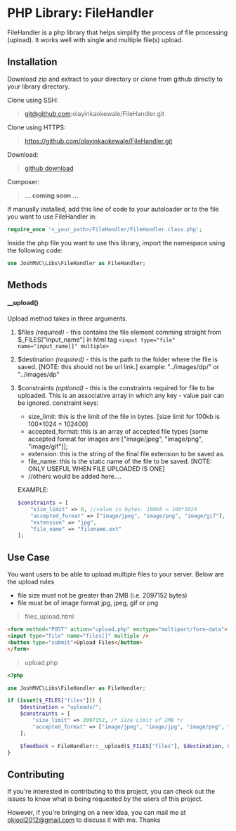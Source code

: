 # PHP Library: FileHandler
FileHandler is a php library that helps simplify the process of file processing (upload). It works well with single and multiple file(s) upload.

## Installation
Download zip and extract to your directory or clone from github directly to your library directory.

Clone using SSH:
> git@github.com:olayinkaokewale/FileHandler.git

Clone using HTTPS:
> https://github.com/olayinkaokewale/FileHandler.git

Download:
> [github download](https://github.com/olayinkaokewale/FileHandler/archive/master.zip)

Composer:
> **... coming soon ...**

If manually installed, add this line of code to your autoloader or to the file you want to use FileHandler in:
```php
require_once '<_your_path>/FileHandler/FileHandler.class.php';
```

Inside the php file you want to use this library, import the namespace using the following code:
```php
use JoshMVC\Libs\FileHandler as FileHandler;
```

## Methods
#### __upload()
Upload method takes in three arguments.

1) $files _(required)_ - this contains the file element comming straight from $_FILES["input_name"] in html tag `<input type="file" name="input_name[]" multiple>`

2) $destination _(required)_ - this is the path to the folder where the file is saved. [NOTE: this should not be url link.] example: "../images/dp/" or "../images/dp"

3) $constraints _(optional)_ - this is the constraints required for file to be uploaded. This is an associative array in which any key - value pair can be ignored.
	constraint keys: 
	- size_limit: this is the limit of the file in bytes. [size limit for 100kb is 100*1024 = 102400]
	- accepted_format: this is an array of accepted file types [some accepted format for images are ["image/jpeg", "image/png", "image/gif"]];
	- extension: this is the string of the final file extension to be saved as.
	- file_name: this is the static name of the file to be saved. [NOTE: ONLY USEFUL WHEN FILE UPLOADED IS ONE]
	- //others would be added here....

	EXAMPLE:
	
	```php
	$constraints = [
		"size_limit" => 0, //value in bytes. 100kb = 100*1024
		"accepted_format" => ["image/jpeg", "image/png", "image/gif"], //must always be array.
		"extension" => "jpg",
		"file_name" => "filename.ext"
	];
	```

## Use Case
You want users to be able to upload multiple files to your server. Below are the upload rules
- file size must not be greater than 2MB (i.e. 2097152 bytes)
- file must be of image format jpg, jpeg, gif or png


> files_upload.html
```html
<form method="POST" action="upload.php" enctype="multipart/form-data">
<input type="file" name="files[]" multiple />
<button type="submit">Upload Files</button>
</form>
```

> upload.php
```php
<?php

use JoshMVC\Libs\FileHandler as FileHandler;

if (isset($_FILES["files"])) {
	$destination = "uploads/";
	$constraints = [
		"size_limit" => 2097152, /* Size Limit of 2MB */
		"accepted_format" => ["image/jpeg", "image/jpg", "image/png", "image/gif"], /* only image format accepted */
	];

	$feedback = FileHandler::__upload($_FILES["files"], $destination, $constraints);
}

```

## Contributing
If you're interested in contributing to this project, you can check out the issues to know what is being requested by the users of this project. 

However, if you're bringing on a new idea, you can mail me at okjool2012@gmail.com to discuss it with me. Thanks
